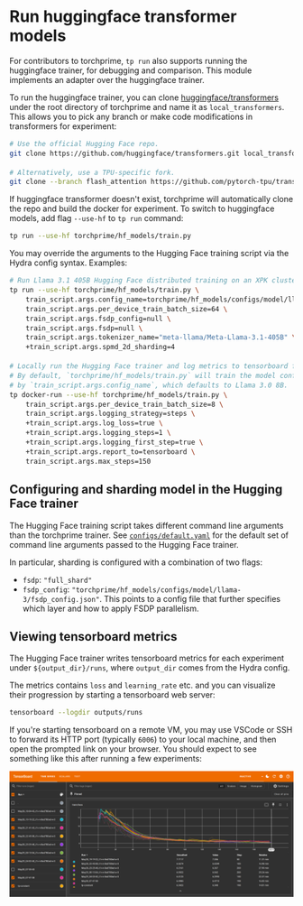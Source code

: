 # Run huggingface transformer models

For contributors to torchprime, `tp run` also supports running the huggingface
trainer, for debugging and comparison. This module implements an adapter over
the huggingface trainer.

To run the huggingface trainer, you can clone
[huggingface/transformers][hf-transformers] under the root directory of
torchprime and name it as `local_transformers`. This allows you to pick any
branch or make code modifications in transformers for experiment:

```sh
# Use the official Hugging Face repo.
git clone https://github.com/huggingface/transformers.git local_transformers

# Alternatively, use a TPU-specific fork.
git clone --branch flash_attention https://github.com/pytorch-tpu/transformers.git local_transformers
```

If huggingface transformer doesn't exist, torchprime will automatically clone
the repo and build the docker for experiment. To switch to huggingface models,
add flag `--use-hf` to `tp run` command:

```sh
tp run --use-hf torchprime/hf_models/train.py
```

You may override the arguments to the Hugging Face training script via the Hydra
config syntax. Examples:

```sh
# Run Llama 3.1 405B Hugging Face distributed training on an XPK cluster.
tp run --use-hf torchprime/hf_models/train.py \
    train_script.args.config_name=torchprime/hf_models/configs/model/llama-3/config_405b.json \
    train_script.args.per_device_train_batch_size=64 \
    train_script.args.fsdp_config=null \
    train_script.args.fsdp=null \
    train_script.args.tokenizer_name="meta-llama/Meta-Llama-3.1-405B" \
    +train_script.args.spmd_2d_sharding=4

# Locally run the Hugging Face trainer and log metrics to tensorboard for analysis.
# By default, `torchprime/hf_models/train.py` will train the model configured
# by `train_script.args.config_name`, which defaults to Llama 3.0 8B.
tp docker-run --use-hf torchprime/hf_models/train.py \
    train_script.args.per_device_train_batch_size=8 \
    train_script.args.logging_strategy=steps \
    +train_script.args.log_loss=true \
    +train_script.args.logging_steps=1 \
    +train_script.args.logging_first_step=true \
    +train_script.args.report_to=tensorboard \
    train_script.args.max_steps=150
```

## Configuring and sharding model in the Hugging Face trainer

The Hugging Face training script takes different command line arguments than the
torchprime trainer. See [`configs/default.yaml`](./configs/default.yaml) for the
default set of command line arguments passed to the Hugging Face trainer.

In particular, sharding is configured with a combination of two flags:

- `fsdp`: `"full_shard"`
- `fsdp_config`: `"torchprime/hf_models/configs/model/llama-3/fsdp_config.json"`.
  This points to a config file that further specifies which layer and how to
  apply FSDP parallelism.

## Viewing tensorboard metrics

The Hugging Face trainer writes tensorboard metrics for each experiment under
`${output_dir}/runs`, where `output_dir` comes from the Hydra config.

The metrics contains `loss` and `learning_rate` etc. and you can visualize their
progression by starting a tensorboard web server:

```sh
tensorboard --logdir outputs/runs
```

If you're starting tensorboard on a remote VM, you may use VSCode or SSH to
forward its HTTP port (typically `6006`) to your local machine, and then open
the prompted link on your browser. You should expect to see something like this
after running a few experiments:

![Tensorboard metrics](./tensorboard-screenshot.png)

[hf-transformers]: https://github.com/huggingface/transformers
